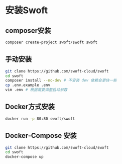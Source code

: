 # 安装Swoft

## composer安装

```bash
composer create-project swoft/swoft swoft
```

## 手动安装

```bash
git clone https://github.com/swoft-cloud/swoft
cd swoft
composer install --no-dev # 不安装 dev 依赖会更快一些
cp .env.example .env
vim .env # 根据需要调整启动参数
```

## Docker方式安装

```bash
docker run -p 80:80 swoft/swoft
```

## Docker-Compose 安装

```bash
git clone https://github.com/swoft-cloud/swoft
cd swoft
docker-compose up
```